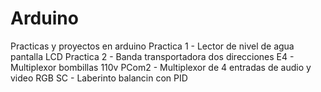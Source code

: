 # Arduino
Practicas y proyectos en arduino
Practica 1 - Lector de nivel de agua pantalla LCD
Practica 2 - Banda transportadora dos direcciones
E4 - Multiplexor bombillas 110v
PCom2 - Multiplexor de 4 entradas de audio y video RGB
SC - Laberinto balancin con PID
